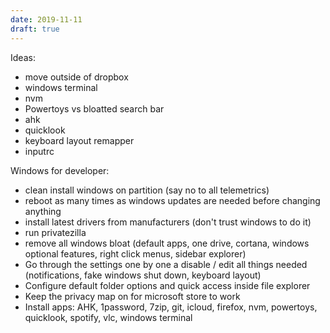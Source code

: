 ```yaml
---
date: 2019-11-11
draft: true
---
```


Ideas:
* move outside of dropbox
* windows terminal
* nvm
* Powertoys vs bloatted search bar
* ahk
* quicklook
* keyboard layout remapper
* inputrc

Windows for developer:
* clean install windows on partition (say no to all telemetrics)
* reboot as many times as windows updates are needed before changing anything
* install latest drivers from manufacturers (don't trust windows to do it)
* run privatezilla
* remove all windows bloat (default apps, one drive, cortana, windows optional features, right click menus, sidebar explorer)
* Go through the settings one by one a disable / edit all things needed (notifications, fake windows shut down, keyboard layout)
* Configure default folder options and quick access inside file explorer
* Keep the privacy map on for microsoft store to work
* Install apps: AHK, 1password, 7zip, git, icloud, firefox, nvm, powertoys, quicklook, spotify, vlc, windows terminal
